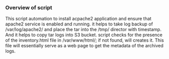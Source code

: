 ### Overview of script 
This script automation to install acpache2 application and ensure that apache2 service is enabled and running.
it helps to take log backup of /var/log/apache2/ and place the tar into the /tmp/ director with timestamp.
And it helps to copy tar logs into S3 bucket.
script checks for the presence of the inventory.html file in /var/www/html/; if not found, will creates it. This file will essentially serve as a web page to get the metadata of the archived logs.
